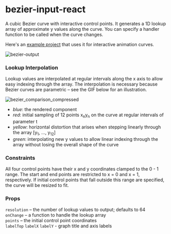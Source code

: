 # bezier-input-react

A cubic Bezier curve with interactive control points. It generates a 1D lookup array of approximate y values along the curve. You can specify a handler function to be called when the curve changes.

Here's an [example project](github.com/georgeolee/p-widge) that uses it for interactive animation curves.

![bezier-output](https://user-images.githubusercontent.com/62530485/169880265-a6972892-68af-4e2b-96ab-c6d74fdc8355.gif)


### Lookup Interpolation

Lookup values are interpolated at regular intervals along the x axis to allow easy indexing through the array. The interpolation is necessary because Bezier curves are parametric – see the GIF below for an illustration. 


![bezier_comparison_compressed](https://user-images.githubusercontent.com/62530485/169634721-63925d24-38a2-4b42-864e-a6f092776711.gif)

- *blue*: the rendered component
- *red*: initial sampling of 12 points x<sub>n</sub>y<sub>n</sub> on the curve at regular intervals of parameter t
- *yellow*: horizontal distortion that arises when stepping linearly through the array [y<sub>1</sub>, ..., y<sub>12</sub>]
- *green*: interpolating new y values to allow linear indexing through the array without losing the overall shape of the curve

### Constraints
All four control points have their x and y coordinates clamped to the 0 - 1 range. The start and end points are restricted to  x = 0 and x = 1, respectively. If initial control points that fall outside this range are specified, the curve will be resized to fit.

### Props

`resolution` – the number of lookup values to output; defaults to 64\
`onChange` – a function to handle the lookup array\
`points` – the initial control point coordinates\
`labelTop` `labelX` `labelY` - graph title and axis labels
